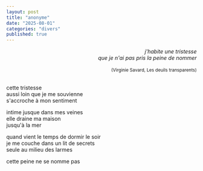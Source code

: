 ```yaml
---
layout: post
title: "anonyme"
date: "2025-08-01"
categories: "divers"
published: true
---
```


<div style="text-align: right; font-style: italic;">
  j'habite une tristesse<br/>
  que je n'ai pas pris la peine de nommer<br/>
  <br/>
  <sup style="font-style: normal;">(Virginie Savard, Les deuils transparents)</sup>  
</div>
<br/>  

cette tristesse  
aussi loin que je me souvienne  
s'accroche à mon sentiment  

intime jusque dans mes veines  
elle draine ma maison  
jusqu'à la mer  

quand vient le temps de dormir le soir  
je me couche dans un lit de secrets  
seule au milieu des larmes  

cette peine ne se nomme pas  

